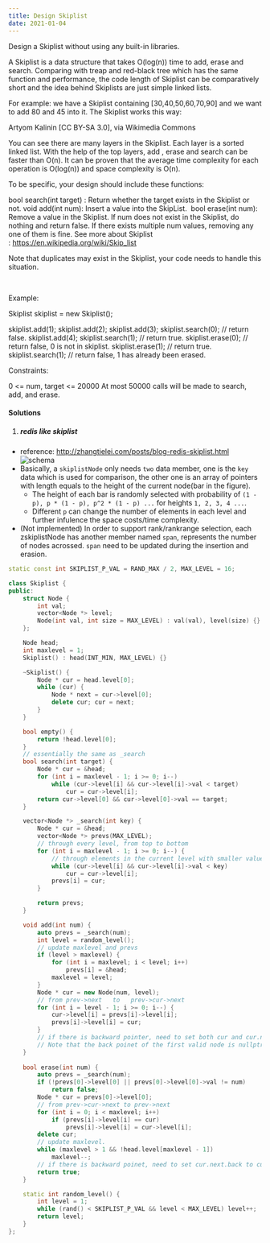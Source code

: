 ```yaml
---
title: Design Skiplist
date: 2021-01-04
---
```

Design a Skiplist without using any built-in libraries.

A Skiplist is a data structure that takes O(log(n)) time to add, erase and search. Comparing with treap and red-black tree which has the same function and performance, the code length of Skiplist can be comparatively short and the idea behind Skiplists are just simple linked lists.

For example: we have a Skiplist containing [30,40,50,60,70,90] and we want to add 80 and 45 into it. The Skiplist works this way:


Artyom Kalinin [CC BY-SA 3.0], via Wikimedia Commons

You can see there are many layers in the Skiplist. Each layer is a sorted linked list. With the help of the top layers, add , erase and search can be faster than O(n). It can be proven that the average time complexity for each operation is O(log(n)) and space complexity is O(n).

To be specific, your design should include these functions:

bool search(int target) : Return whether the target exists in the Skiplist or not.
void add(int num): Insert a value into the SkipList. 
bool erase(int num): Remove a value in the Skiplist. If num does not exist in the Skiplist, do nothing and return false. If there exists multiple num values, removing any one of them is fine.
See more about Skiplist : https://en.wikipedia.org/wiki/Skip_list

Note that duplicates may exist in the Skiplist, your code needs to handle this situation.

 

Example:

Skiplist skiplist = new Skiplist();

skiplist.add(1);
skiplist.add(2);
skiplist.add(3);
skiplist.search(0);   // return false.
skiplist.add(4);
skiplist.search(1);   // return true.
skiplist.erase(0);    // return false, 0 is not in skiplist.
skiplist.erase(1);    // return true.
skiplist.search(1);   // return false, 1 has already been erased.
 

Constraints:

0 <= num, target <= 20000
At most 50000 calls will be made to search, add, and erase.


#### Solutions

1. ##### redis like skiplist

- reference: http://zhangtielei.com/posts/blog-redis-skiplist.html
![schema](http://zhangtielei.com/assets/photos_redis/skiplist/redis_skiplist_example.png)
- Basically, a `skiplistNode` only needs `two` data member, one is the `key` data which is used for comparison, the other one is an array of pointers with length equals to the height of the current node(bar in the figure).
    - The height of each bar is randomly selected with probability of `(1 - p), p * (1 - p), p^2 * (1 - p) ...` for heights `1, 2, 3, 4 ...`.
    - Different `p` can change the number of elements in each level and further infulence the space costs/time complexity.
- (Not implemented) In order to support rank/rankrange selection, each zskiplistNode has another member named `span`, represents the number of nodes acrossed. `span` need to be updated during the insertion and erasion.

```cpp
static const int SKIPLIST_P_VAL = RAND_MAX / 2, MAX_LEVEL = 16;

class Skiplist {
public:
    struct Node {
        int val;
        vector<Node *> level;
        Node(int val, int size = MAX_LEVEL) : val(val), level(size) {}
    };

    Node head;
    int maxlevel = 1;
    Skiplist() : head(INT_MIN, MAX_LEVEL) {}

    ~Skiplist() {
        Node * cur = head.level[0];
        while (cur) {
            Node * next = cur->level[0];
            delete cur; cur = next;
        }
    }

    bool empty() {
        return !head.level[0];
    }
    // essentially the same as _search
    bool search(int target) {
        Node * cur = &head;
        for (int i = maxlevel - 1; i >= 0; i--)
            while (cur->level[i] && cur->level[i]->val < target)
                cur = cur->level[i];
        return cur->level[0] && cur->level[0]->val == target;
    }

    vector<Node *> _search(int key) {
        Node * cur = &head;
        vector<Node *> prevs(MAX_LEVEL);
        // through every level, from top to bottom
        for (int i = maxlevel - 1; i >= 0; i--) {
            // through elements in the current level with smaller value
            while (cur->level[i] && cur->level[i]->val < key)
                cur = cur->level[i];
            prevs[i] = cur;
        }

        return prevs;
    }

    void add(int num) {
        auto prevs = _search(num);
        int level = random_level();
        // update maxlevel and prevs
        if (level > maxlevel) {
            for (int i = maxlevel; i < level; i++)
                prevs[i] = &head;
            maxlevel = level;
        }
        Node * cur = new Node(num, level);
        // from prev->next   to   prev->cur->next
        for (int i = level - 1; i >= 0; i--) {
            cur->level[i] = prevs[i]->level[i];
            prevs[i]->level[i] = cur;
        }
        // if there is backward pointer, need to set both cur and cur.next 's back pointer
        // Note that the back poinet of the first valid node is nullptr instead of head
    }
    
    bool erase(int num) {
        auto prevs = _search(num);
        if (!prevs[0]->level[0] || prevs[0]->level[0]->val != num)
            return false;
        Node * cur = prevs[0]->level[0];
        // from prev->cur->next to prev->next
        for (int i = 0; i < maxlevel; i++)
            if (prevs[i]->level[i] == cur)
                prevs[i]->level[i] = cur->level[i];
        delete cur;
        // update maxlevel.
        while (maxlevel > 1 && !head.level[maxlevel - 1])
            maxlevel--;
        // if there is backward poinet, need to set cur.next.back to cur.back
        return true;
    }

    static int random_level() {
        int level = 1;
        while (rand() < SKIPLIST_P_VAL && level < MAX_LEVEL) level++;
        return level;
    }
};
```


